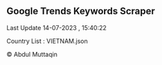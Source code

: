 

## Google Trends Keywords Scraper 
 
Last Update 14-07-2023 , 15:40:22

Country List :
VIETNAM.json



© Abdul Muttaqin 
